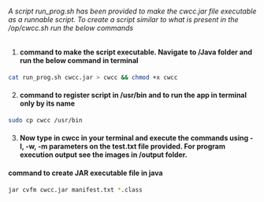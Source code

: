 ###### A script run_prog.sh has been provided to make the cwcc.jar file executable as a runnable script. To create a script similar to what is present in the /op/cwcc.sh run the below commands


1. #### command to make the script executable. Navigate to /Java folder and run the below command in terminal
```bash
cat run_prog.sh cwcc.jar > cwcc && chmod +x cwcc
```
2. #### command to register script in /usr/bin and to run the app in terminal only by its name
```bash
sudo cp cwcc /usr/bin
```
3. #### Now type in cwcc in your terminal and execute the commands using -l, -w, -m parameters on the test.txt file provided. For program execution output see the images in /output folder.


#### command to create JAR executable file in java
```bash
jar cvfm cwcc.jar manifest.txt *.class
```